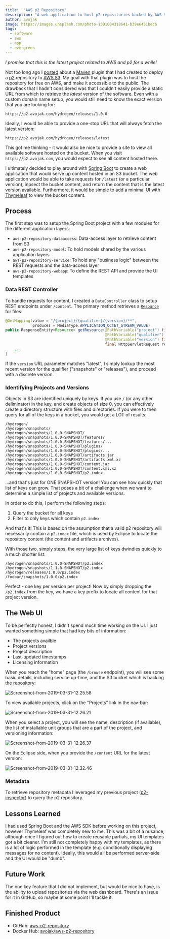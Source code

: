 ```yaml
---
title:  "AWS p2 Repository"
description: "A web application to host p2 repositories backed by AWS S3"
author: avojak
image: https://images.unsplash.com/photo-1501004318641-b39e6451bec6
tags:
  - software
  - aws
  - app
  - evergreen
---
```


*I promise that this is the latest project related to AWS and p2 for a while!*

Not too long ago I [posted](https://blog.avojak.com/2018/08/10/aws-p2-maven-plugin/) about a [Maven](https://maven.apache.org/) plugin that I had created to deploy a [p2](https://www.eclipse.org/equinox/p2/) repository to [AWS S3](https://aws.amazon.com/s3/). My goal with that plugin was to host the repository for free on AWS, and make it accessible to the public. The drawback that I hadn't considered was that I couldn't easily provide a static URL from which to retrieve the *latest* version of the software. Even with a custom domain name setup, you would still need to know the exact version that you are looking for:

`https://p2.avojak.com/hydrogen/releases/1.0.0`

Ideally, I would be able to provide a one-stop URL that will always fetch the latest version:

`https://p2.avojak.com/hydrogen/releases/latest`

This got me thinking - it would also be nice to provide a site to view all available software hosted on the bucket. When you visit `https://p2.avojak.com`, you would expect to see all content hosted there.

I ultimately decided to play around with [Spring Boot](https://spring.io/projects/spring-boot) to create a web application that would serve up content hosted in an S3 bucket. The web application would be able to take requests for `/latest` (or a particular version), inpsect the bucket content, and return the content that is the latest version available. Furthermore, it would be simple to add a minimal UI with [Thymeleaf](https://www.thymeleaf.org/) to view the bucket content.

## Process

The first step was to setup the Spring Boot project with a few modules for the different application layers:

* `aws-p2-repository-dataaccess`: Data-access layer to retrieve content from S3
* `aws-p2-repository-model`: To hold models shared by the various application layers
* `aws-p2-repository-service`: To hold any "business logic" between the REST requests and the data-access layer
* `aws-p2-repository-webapp`: To define the REST API and provide the UI templates

### Data REST Controller

To handle requests for content, I created a `DataController` class to setup REST endpoints under `/content`. The primary method retrieves a [`Resource`](https://docs.spring.io/spring-framework/docs/current/javadoc-api/org/springframework/core/io/Resource.html) for files:

```java
@GetMapping(value = "/{project}/{qualifier}/{version}/**",
            produces = MediaType.APPLICATION_OCTET_STREAM_VALUE)
public ResponseEntity<Resource> getResource(@PathVariable("project") final String project,
                                            @PathVariable("qualifier") final String qualifier,
                                            @PathVariable("version") final String version,
                                            final HttpServletRequest request) {
    ...
}
```

If the `version` URL parameter matches "latest", I simply lookup the most recent version for the qualifier ("snapshots" or "releases"), and proceed with a discrete version.

### Identifying Projects and Versions

Objects in S3 are identified uniquely by keys. If you use `/` (or any other deliminator) in the key, and create objects of size 0, you can effectively create a directory structure with files and directories. If you were to then query for all of the keys in a bucket, you would get a LOT of results:

```
/hydrogen/
/hydrogen/snapshots/
/hydrogen/snapshots/1.0.0-SNAPSHOT/
/hydrogen/snapshots/1.0.0-SNAPSHOT/features/
/hydrogen/snapshots/1.0.0-SNAPSHOT/features/...
/hydrogen/snapshots/1.0.0-SNAPSHOT/plugins/
/hydrogen/snapshots/1.0.0-SNAPSHOT/plugins/...
/hydrogen/snapshots/1.0.0-SNAPSHOT/artifacts.jar
/hydrogen/snapshots/1.0.0-SNAPSHOT/artifacts.xml.xz
/hydrogen/snapshots/1.0.0-SNAPSHOT/content.jar
/hydrogen/snapshots/1.0.0-SNAPSHOT/content.xml.xz
/hydrogen/snapshots/1.0.0-SNAPSHOT/p2.index
```

...and that's just for ONE SNAPSHOT version! You can see how quickly that list of keys can grow. That poses a bit of a challenge when we want to determine a simple list of projects and available versions.

In order to do this, I perform the following steps:

1. Query the bucket for all keys
2. Filter to only keys which contain `p2.index`

And that's it! This is based on the assumption that a valid p2 repository will necessarily contain a `p2.index` file, which is used by Eclipse to locate the repository content (the content and artifacts archives).

With those two, simply steps, the very large list of keys dwindles quickly to a much shorter list:

```
/hydrogen/snapshots/1.0.0-SNAPSHOT/p2.index
/hydrogen/snapshots/1.1.0-SNAPSHOT/p2.index
/hydrogen/releases/1.0.0/p2.index
/foobar/snapshots/1.0.0/p2.index
```

Perfect - one key per version per project! Now by simply dropping the `/p2.index` from the key, we have a key prefix to locate all content for that project version.

## The Web UI

To be perfectly honest, I didn't spend much time working on the UI. I just wanted something simple that had key bits of information:

* The projects availble
* Project versions
* Project description
* Last-updated timestamps
* Licensing information

When you reach the "home" page (the `/browse` endpoint), you will see some basic details, including service up-time, and the S3 bucket which is backing the repository:

![Screenshot-from-2019-03-31-12.25.58](https://s3.amazonaws.com/blog.avojak.ghost/2019/03/Screenshot-from-2019-03-31-12.25.58.png)

To view available projects, click on the "Projects" link in the nav-bar:

![Screenshot-from-2019-03-31-12.26.21](https://s3.amazonaws.com/blog.avojak.ghost/2019/03/Screenshot-from-2019-03-31-12.26.21.png)

When you select a project, you will see the name, description (if available), the list of installable unit groups that are a part of the project, and versioning information:

![Screenshot-from-2019-03-31-12.26.37](https://s3.amazonaws.com/blog.avojak.ghost/2019/03/Screenshot-from-2019-03-31-12.26.37.png)

On the Eclipse side, when you provide the `/content` URL for the latest version:

![Screenshot-from-2019-03-31-12.32.46](https://s3.amazonaws.com/blog.avojak.ghost/2019/03/Screenshot-from-2019-03-31-12.32.46.png)

### Metadata

To retrieve repository metadata I leveraged my previous project ([p2-inspector](https://github.com/avojak/p2-inspector)) to query the p2 repository.

## Lessons Learned

I had used Spring Boot and the AWS SDK before working on this project, however Thymeleaf was completely new to me. This was a bit of a nusance, although once I figured out how to create reusable partials, my UI templates got a bit cleaner. I'm still not completely happy with my templates, as there is a lot of logic performed in the template (e.g. conditionally displaying messages for no content). Ideally, this would all be performed server-side and the UI would be "dumb".

## Future Work

The one key feature that I did not implement, but would be nice to have, is the ability to upload repositories via the web dashboard. There's an issue for it in GitHub, so maybe at some point I'll tackle it.

## Finished Product

- GitHub: [aws-p2-repository](https://github.com/avojak/aws-p2-repository)
- Docker Hub: [avojak/aws-p2-repository](https://hub.docker.com/r/avojak/aws-p2-repository)